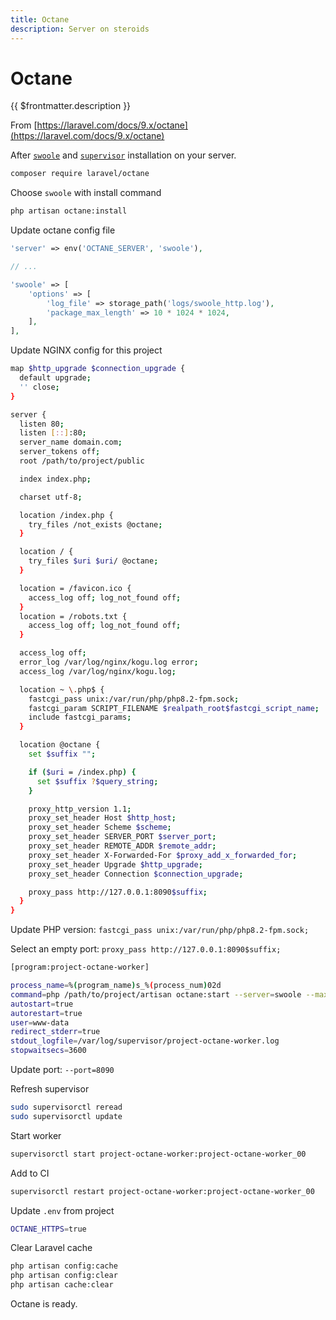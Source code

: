 ```yaml
---
title: Octane
description: Server on steroids
---
```


# Octane

{{ $frontmatter.description }}

From [https://laravel.com/docs/9.x/octane](https://laravel.com/docs/9.x/octane)

After [`swoole`](/tools/swoole/install) and [`supervisor`](/frameworks/laravel/queue-jobs-schedule) installation on your server.

```sh
composer require laravel/octane
```

Choose `swoole` with install command

```sh
php artisan octane:install
```

Update octane config file

```php
'server' => env('OCTANE_SERVER', 'swoole'),

// ...

'swoole' => [
    'options' => [
        'log_file' => storage_path('logs/swoole_http.log'),
        'package_max_length' => 10 * 1024 * 1024,
    ],
],
```

Update NGINX config for this project

```sh
map $http_upgrade $connection_upgrade {
  default upgrade;
  '' close;
}

server {
  listen 80;
  listen [::]:80;
  server_name domain.com;
  server_tokens off;
  root /path/to/project/public

  index index.php;

  charset utf-8;

  location /index.php {
    try_files /not_exists @octane;
  }

  location / {
    try_files $uri $uri/ @octane;
  }

  location = /favicon.ico {
    access_log off; log_not_found off;
  }
  location = /robots.txt {
    access_log off; log_not_found off;
  }

  access_log off;
  error_log /var/log/nginx/kogu.log error;
  access_log /var/log/nginx/kogu.log;

  location ~ \.php$ {
    fastcgi_pass unix:/var/run/php/php8.2-fpm.sock;
    fastcgi_param SCRIPT_FILENAME $realpath_root$fastcgi_script_name;
    include fastcgi_params;
  }

  location @octane {
    set $suffix "";

    if ($uri = /index.php) {
      set $suffix ?$query_string;
    }

    proxy_http_version 1.1;
    proxy_set_header Host $http_host;
    proxy_set_header Scheme $scheme;
    proxy_set_header SERVER_PORT $server_port;
    proxy_set_header REMOTE_ADDR $remote_addr;
    proxy_set_header X-Forwarded-For $proxy_add_x_forwarded_for;
    proxy_set_header Upgrade $http_upgrade;
    proxy_set_header Connection $connection_upgrade;

    proxy_pass http://127.0.0.1:8090$suffix;
  }
}
```

Update PHP version: `fastcgi_pass unix:/var/run/php/php8.2-fpm.sock;`

Select an empty port: `proxy_pass http://127.0.0.1:8090$suffix;`

```sh
[program:project-octane-worker]

process_name=%(program_name)s_%(process_num)02d
command=php /path/to/project/artisan octane:start --server=swoole --max-requests=1000 --port=8090
autostart=true
autorestart=true
user=www-data
redirect_stderr=true
stdout_logfile=/var/log/supervisor/project-octane-worker.log
stopwaitsecs=3600
```

Update port: `--port=8090`

Refresh supervisor

```sh
sudo supervisorctl reread
sudo supervisorctl update
```

Start worker

```sh
supervisorctl start project-octane-worker:project-octane-worker_00
```

Add to CI

```sh
supervisorctl restart project-octane-worker:project-octane-worker_00
```

Update `.env` from project

```sh
OCTANE_HTTPS=true
```

Clear Laravel cache

```sh
php artisan config:cache
php artisan config:clear
php artisan cache:clear
```

Octane is ready.
